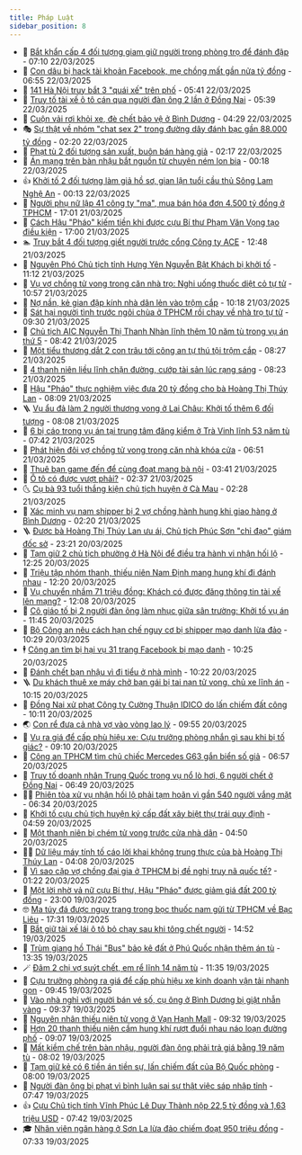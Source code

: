 ```yaml
---
title: Pháp Luật
sidebar_position: 8
---
```


<!-- dantri-phap-luat:START -->
- 🌊 [Bắt khẩn cấp 4 đối tượng giam giữ người trong phòng trọ để đánh đập](https://dantri.com.vn/phap-luat/bat-khan-cap-4-doi-tuong-giam-giu-nguoi-trong-phong-tro-de-danh-dap-20250322124857019.htm) - 07:10 22/03/2025
- 🐲 [Con dâu bị hack tài khoản Facebook, mẹ chồng mất gần nửa tỷ đồng](https://dantri.com.vn/phap-luat/con-dau-bi-hack-tai-khoan-facebook-me-chong-mat-gan-nua-ty-dong-20250322125612404.htm) - 06:55 22/03/2025
- 🌁 [141 Hà Nội truy bắt 3 &quot;quái xế&quot; trên phố](https://dantri.com.vn/phap-luat/141-ha-noi-truy-bat-3-quai-xe-tren-pho-20250322123617204.htm) - 05:41 22/03/2025
- 🎃 [Truy tố tài xế ô tô cán qua người đàn ông 2 lần ở Đồng Nai](https://dantri.com.vn/phap-luat/truy-to-tai-xe-o-to-can-qua-nguoi-dan-ong-2-lan-o-dong-nai-20250322121823488.htm) - 05:39 22/03/2025
- 🦅 [Cuộn vải rơi khỏi xe, đè chết bảo vệ ở Bình Dương](https://dantri.com.vn/phap-luat/cuon-vai-roi-khoi-xe-de-chet-bao-ve-o-binh-duong-20250322111651699.htm) - 04:29 22/03/2025
- 🎭 [Sự thật về nhóm &quot;chat sex 2&quot; trong đường dây đánh bạc gần 88.000 tỷ đồng](https://dantri.com.vn/phap-luat/su-that-ve-nhom-chat-sex-2-trong-duong-day-danh-bac-gan-88000-ty-dong-20250316214240517.htm) - 02:20 22/03/2025
- 🤗 [Phạt tù 2 đối tượng sản xuất, buôn bán hàng giả](https://dantri.com.vn/phap-luat/phat-tu-2-doi-tuong-san-xuat-buon-ban-hang-gia-20250321202254339.htm) - 02:17 22/03/2025
- 🚀 [Án mạng trên bàn nhậu bắt nguồn từ chuyện ném lon bia](https://dantri.com.vn/phap-luat/an-mang-tren-ban-nhau-bat-nguon-tu-chuyen-nem-lon-bia-20250321210635815.htm) - 00:18 22/03/2025
- 👍 [Khởi tố 2 đối tượng làm giả hồ sơ, gian lận tuổi cầu thủ Sông Lam Nghệ An](https://dantri.com.vn/phap-luat/khoi-to-2-doi-tuong-lam-gia-ho-so-gian-lan-tuoi-cau-thu-song-lam-nghe-an-20250321223244263.htm) - 00:13 22/03/2025
- 🧐 [Người phụ nữ lập 41 công ty &quot;ma&quot;, mua bán hóa đơn 4.500 tỷ đồng ở TPHCM](https://dantri.com.vn/phap-luat/nguoi-phu-nu-lap-41-cong-ty-ma-mua-ban-hoa-don-4500-ty-dong-o-tphcm-20250321201010699.htm) - 17:01 21/03/2025
- 🫶 [Cách Hậu &quot;Pháo&quot; kiếm tiền khi được cựu Bí thư Phạm Văn Vọng tạo điều kiện](https://dantri.com.vn/phap-luat/cach-hau-phao-kiem-tien-khi-duoc-cuu-bi-thu-pham-van-vong-tao-dieu-kien-20250321205708104.htm) - 17:00 21/03/2025
- 🏊 [Truy bắt 4 đối tượng giết người trước cổng Công ty ACE](https://dantri.com.vn/phap-luat/truy-bat-4-doi-tuong-giet-nguoi-truoc-cong-cong-ty-ace-20250321193628470.htm) - 12:48 21/03/2025
- 🌋 [Nguyên Phó Chủ tịch tỉnh Hưng Yên Nguyễn Bật Khách bị khởi tố](https://dantri.com.vn/phap-luat/nguyen-pho-chu-tich-tinh-hung-yen-nguyen-bat-khach-bi-khoi-to-20250321180618617.htm) - 11:12 21/03/2025
- 👹 [Vụ vợ chồng tử vong trong căn nhà trọ: Nghi uống thuốc diệt cỏ tự tử](https://dantri.com.vn/phap-luat/vu-vo-chong-tu-vong-trong-can-nha-tro-nghi-uong-thuoc-diet-co-tu-tu-20250321172754602.htm) - 10:57 21/03/2025
- 🫣 [Nợ nần, kẻ gian đập kính nhà dân lẻn vào trộm cắp](https://dantri.com.vn/phap-luat/no-nan-ke-gian-dap-kinh-nha-dan-len-vao-trom-cap-20250321170338756.htm) - 10:18 21/03/2025
- 🎃 [Sát hại người tình trước ngôi chùa ở TPHCM rồi chạy về nhà trọ tự tử](https://dantri.com.vn/phap-luat/sat-hai-nguoi-tinh-truoc-ngoi-chua-o-tphcm-roi-chay-ve-nha-tro-tu-tu-20250321162208175.htm) - 09:30 21/03/2025
- 🌝 [Chủ tịch AIC Nguyễn Thị Thanh Nhàn lĩnh thêm 10 năm tù trong vụ án thứ 5](https://dantri.com.vn/phap-luat/chu-tich-aic-nguyen-thi-thanh-nhan-linh-them-10-nam-tu-trong-vu-an-thu-5-20250321143539271.htm) - 08:42 21/03/2025
- 🚀 [Một tiểu thương dắt 2 con trâu tới công an tự thú tội trộm cắp](https://dantri.com.vn/phap-luat/mot-tieu-thuong-dat-2-con-trau-toi-cong-an-tu-thu-toi-trom-cap-20250321143055953.htm) - 08:27 21/03/2025
- 🥷 [4 thanh niên liều lĩnh chặn đường, cướp tài sản lúc rạng sáng](https://dantri.com.vn/phap-luat/4-thanh-nien-lieu-linh-chan-duong-cuop-tai-san-luc-rang-sang-20250321145841426.htm) - 08:23 21/03/2025
- 👺 [Hậu &quot;Pháo&quot; thực nghiệm việc đưa 20 tỷ đồng cho bà Hoàng Thị Thúy Lan](https://dantri.com.vn/phap-luat/hau-phao-thuc-nghiem-viec-dua-20-ty-dong-cho-ba-hoang-thi-thuy-lan-20250321143747915.htm) - 08:09 21/03/2025
- 🪜 [Vụ ẩu đả làm 2 người thương vong ở Lai Châu: Khởi tố thêm 6 đối tượng](https://dantri.com.vn/phap-luat/vu-au-da-lam-2-nguoi-thuong-vong-o-lai-chau-khoi-to-them-6-doi-tuong-20250321151315234.htm) - 08:08 21/03/2025
- 🦄 [6 bị cáo trong vụ án tại trung tâm đăng kiểm ở Trà Vinh lĩnh 53 năm tù](https://dantri.com.vn/phap-luat/6-bi-cao-trong-vu-an-tai-trung-tam-dang-kiem-o-tra-vinh-linh-53-nam-tu-20250321140259385.htm) - 07:42 21/03/2025
- 🦍 [Phát hiện đôi vợ chồng tử vong trong căn nhà khóa cửa](https://dantri.com.vn/phap-luat/phat-hien-doi-vo-chong-tu-vong-trong-can-nha-khoa-cua-20250321132828342.htm) - 06:51 21/03/2025
- 🌁 [Thuê bạn game đến để cùng đoạt mạng bà nội](https://dantri.com.vn/phap-luat/thue-ban-game-den-de-cung-doat-mang-ba-noi-20250321102150847.htm) - 03:41 21/03/2025
- 💯 [Ô tô có được vượt phải?](https://dantri.com.vn/phap-luat/o-to-co-duoc-vuot-phai-20250321092211945.htm) - 02:37 21/03/2025
- 🌜 [Cụ bà 93 tuổi thắng kiện chủ tịch huyện ở Cà Mau](https://dantri.com.vn/phap-luat/cu-ba-93-tuoi-thang-kien-chu-tich-huyen-o-ca-mau-20250321081622040.htm) - 02:28 21/03/2025
- 👹 [Xác minh vụ nam shipper bị 2 vợ chồng hành hung khi giao hàng ở Bình Dương](https://dantri.com.vn/phap-luat/xac-minh-vu-nam-shipper-bi-2-vo-chong-hanh-hung-khi-giao-hang-o-binh-duong-20250321085351577.htm) - 02:20 21/03/2025
- 🪜 [Được bà Hoàng Thị Thúy Lan ưu ái, Chủ tịch Phúc Sơn &quot;chỉ đạo&quot; giám đốc sở](https://dantri.com.vn/phap-luat/duoc-ba-hoang-thi-thuy-lan-uu-ai-chu-tich-phuc-son-chi-dao-giam-doc-so-20250320232007116.htm) - 23:21 20/03/2025
- 🦩 [Tạm giữ 2 chủ tịch phường ở Hà Nội để điều tra hành vi nhận hối lộ](https://dantri.com.vn/phap-luat/tam-giu-2-chu-tich-phuong-o-ha-noi-de-dieu-tra-hanh-vi-nhan-hoi-lo-20250320191932489.htm) - 12:25 20/03/2025
- 💂 [Triệu tập nhóm thanh, thiếu niên Nam Định mang hung khí đi đánh nhau](https://dantri.com.vn/phap-luat/trieu-tap-nhom-thanh-thieu-nien-nam-dinh-mang-hung-khi-di-danh-nhau-20250320175824818.htm) - 12:20 20/03/2025
- 💃 [Vụ chuyển nhầm 71 triệu đồng: Khách có được đăng thông tin tài xế lên mạng?](https://dantri.com.vn/phap-luat/vu-chuyen-nham-71-trieu-dong-khach-co-duoc-dang-thong-tin-tai-xe-len-mang-20250320174239659.htm) - 12:08 20/03/2025
- 🧐 [Cô giáo tố bị 2 người đàn ông làm nhục giữa sân trường: Khởi tố vụ án](https://dantri.com.vn/phap-luat/co-giao-to-bi-2-nguoi-dan-ong-lam-nhuc-giua-san-truong-khoi-to-vu-an-20250320181019458.htm) - 11:45 20/03/2025
- 🤗 [Bộ Công an nêu cách hạn chế nguy cơ bị shipper mạo danh lừa đảo](https://dantri.com.vn/phap-luat/bo-cong-an-neu-cach-han-che-nguy-co-bi-shipper-mao-danh-lua-dao-20250320170942955.htm) - 10:29 20/03/2025
- 🕴 [Công an tìm bị hại vụ 31 trang Facebook bị mạo danh](https://dantri.com.vn/phap-luat/cong-an-tim-bi-hai-vu-31-trang-facebook-bi-mao-danh-20250320165709879.htm) - 10:25 20/03/2025
- 🐎 [Đánh chết bạn nhậu vì đi tiểu ở nhà mình](https://dantri.com.vn/phap-luat/danh-chet-ban-nhau-vi-di-tieu-o-nha-minh-20250320161908706.htm) - 10:22 20/03/2025
- 🪜 [Du khách thuê xe máy chở bạn gái bị tai nạn tử vong, chủ xe lĩnh án](https://dantri.com.vn/phap-luat/du-khach-thue-xe-may-cho-ban-gai-bi-tai-nan-tu-vong-chu-xe-linh-an-20250320161432048.htm) - 10:15 20/03/2025
- 🤭 [Đồng Nai xử phạt Công ty Cường Thuận IDICO do lấn chiếm đất công](https://dantri.com.vn/phap-luat/dong-nai-xu-phat-cong-ty-cuong-thuan-idico-do-lan-chiem-dat-cong-20250320162644995.htm) - 10:11 20/03/2025
- 🌏 [Con rể đưa cả nhà vợ vào vòng lao lý](https://dantri.com.vn/phap-luat/con-re-dua-ca-nha-vo-vao-vong-lao-ly-20250320154430046.htm) - 09:55 20/03/2025
- 🎃 [Vụ ra giá để cấp phù hiệu xe: Cựu trưởng phòng nhắn gì sau khi bị tố giác?](https://dantri.com.vn/phap-luat/vu-ra-gia-de-cap-phu-hieu-xe-cuu-truong-phong-nhan-gi-sau-khi-bi-to-giac-20250320153536587.htm) - 09:10 20/03/2025
- 🗽 [Công an TPHCM tìm chủ chiếc Mercedes G63 gắn biển số giả](https://dantri.com.vn/phap-luat/cong-an-tphcm-tim-chu-chiec-mercedes-g63-gan-bien-so-gia-20250320134729378.htm) - 06:57 20/03/2025
- 🌁 [Truy tố doanh nhân Trung Quốc trong vụ nổ lò hơi, 6 người chết ở Đồng Nai](https://dantri.com.vn/phap-luat/truy-to-doanh-nhan-trung-quoc-trong-vu-no-lo-hoi-6-nguoi-chet-o-dong-nai-20250320113827919.htm) - 06:49 20/03/2025
- 🧑‍💻 [Phiên tòa xử vụ nhận hối lộ phải tạm hoãn vì gần 540 người vắng mặt](https://dantri.com.vn/phap-luat/phien-toa-xu-vu-nhan-hoi-lo-phai-tam-hoan-vi-gan-540-nguoi-vang-mat-20250320124801884.htm) - 06:34 20/03/2025
- 🌮 [Khởi tố cựu chủ tịch huyện ký cấp đất xây biệt thự trái quy định](https://dantri.com.vn/phap-luat/khoi-to-cuu-chu-tich-huyen-ky-cap-dat-xay-biet-thu-trai-quy-dinh-20250320113112112.htm) - 04:59 20/03/2025
- 🤗 [Một thanh niên bị chém tử vong trước cửa nhà dân](https://dantri.com.vn/phap-luat/mot-thanh-nien-bi-chem-tu-vong-truoc-cua-nha-dan-20250320112527913.htm) - 04:50 20/03/2025
- 👨‍🏫 [Dữ liệu máy tính tố cáo lời khai không trung thực của bà Hoàng Thị Thúy Lan](https://dantri.com.vn/phap-luat/du-lieu-may-tinh-to-cao-loi-khai-khong-trung-thuc-cua-ba-hoang-thi-thuy-lan-20250320105941793.htm) - 04:08 20/03/2025
- 🎉 [Vì sao cặp vợ chồng đại gia ở TPHCM bị đề nghị truy nã quốc tế?](https://dantri.com.vn/phap-luat/vi-sao-cap-vo-chong-dai-gia-o-tphcm-bi-de-nghi-truy-na-quoc-te-20250318142752319.htm) - 01:22 20/03/2025
- 🤗 [Một lời nhờ vả nữ cựu Bí thư, Hậu &quot;Pháo&quot; được giảm giá đất 200 tỷ đồng](https://dantri.com.vn/phap-luat/mot-loi-nho-va-nu-cuu-bi-thu-hau-phao-duoc-giam-gia-dat-200-ty-dong-20250319214912982.htm) - 23:00 19/03/2025
- 🤓 [Ma túy đá được ngụy trang trong bọc thuốc nam gửi từ TPHCM về Bạc Liêu](https://dantri.com.vn/phap-luat/ma-tuy-da-duoc-nguy-trang-trong-boc-thuoc-nam-gui-tu-tphcm-ve-bac-lieu-20250319224759430.htm) - 17:31 19/03/2025
- 👹 [Bắt giữ tài xế lái ô tô bỏ chạy sau khi tông chết người](https://dantri.com.vn/phap-luat/bat-giu-tai-xe-lai-o-to-bo-chay-sau-khi-tong-chet-nguoi-20250319204559396.htm) - 14:52 19/03/2025
- 🐘 [Trùm giang hồ Thái &quot;Bus&quot; bảo kê đất ở Phú Quốc nhận thêm án tù](https://dantri.com.vn/phap-luat/trum-giang-ho-thai-bus-bao-ke-dat-o-phu-quoc-nhan-them-an-tu-20250319201018223.htm) - 13:35 19/03/2025
- 🪄 [Đâm 2 chị vợ suýt chết, em rể lĩnh 14 năm tù](https://dantri.com.vn/phap-luat/dam-2-chi-vo-suyt-chet-em-re-linh-14-nam-tu-20250319171535955.htm) - 11:35 19/03/2025
- 💄 [Cựu trưởng phòng ra giá để cấp phù hiệu xe kinh doanh vận tải nhanh gọn](https://dantri.com.vn/phap-luat/cuu-truong-phong-ra-gia-de-cap-phu-hieu-xe-kinh-doanh-van-tai-nhanh-gon-20250319155904309.htm) - 09:45 19/03/2025
- 🐎 [Vào nhà nghỉ với người bán vé số, cụ ông ở Bình Dương bị giật nhẫn vàng](https://dantri.com.vn/phap-luat/vao-nha-nghi-voi-nguoi-ban-ve-so-cu-ong-o-binh-duong-bi-giat-nhan-vang-20250319162818047.htm) - 09:37 19/03/2025
- 💯 [Nguyên nhân thiếu niên tử vong ở Vạn Hạnh Mall](https://dantri.com.vn/phap-luat/nguyen-nhan-thieu-nien-tu-vong-o-van-hanh-mall-20250319162621518.htm) - 09:32 19/03/2025
- 💯 [Hơn 20 thanh thiếu niên cầm hung khí rượt đuổi nhau náo loạn đường phố](https://dantri.com.vn/phap-luat/hon-20-thanh-thieu-nien-cam-hung-khi-ruot-duoi-nhau-nao-loan-duong-pho-20250319154736501.htm) - 09:07 19/03/2025
- 🌈 [Mất kiềm chế trên bàn nhậu, người đàn ông phải trả giá bằng 19 năm tù](https://dantri.com.vn/phap-luat/mat-kiem-che-tren-ban-nhau-nguoi-dan-ong-phai-tra-gia-bang-19-nam-tu-20250319144144017.htm) - 08:02 19/03/2025
- 🧠 [Tạm giữ kẻ có 6 tiền án tiền sự, lấn chiếm đất của Bộ Quốc phòng](https://dantri.com.vn/phap-luat/tam-giu-ke-co-6-tien-an-tien-su-lan-chiem-dat-cua-bo-quoc-phong-20250319145519745.htm) - 08:00 19/03/2025
- 🌈 [Người đàn ông bị phạt vì bình luận sai sự thật việc sáp nhập tỉnh](https://dantri.com.vn/phap-luat/nguoi-dan-ong-bi-phat-vi-binh-luan-sai-su-that-viec-sap-nhap-tinh-20250319143843033.htm) - 07:47 19/03/2025
- 👍 [Cựu Chủ tịch tỉnh Vĩnh Phúc Lê Duy Thành nộp 22,5 tỷ đồng và 1,63 triệu USD](https://dantri.com.vn/phap-luat/cuu-chu-tich-tinh-vinh-phuc-le-duy-thanh-nop-225-ty-dong-va-163-trieu-usd-20250319143306992.htm) - 07:42 19/03/2025
- 🎓 [Nhân viên ngân hàng ở Sơn La lừa đảo chiếm đoạt 950 triệu đồng](https://dantri.com.vn/phap-luat/nhan-vien-ngan-hang-o-son-la-lua-dao-chiem-doat-950-trieu-dong-20250319141538012.htm) - 07:33 19/03/2025<!-- dantri-phap-luat:END -->
